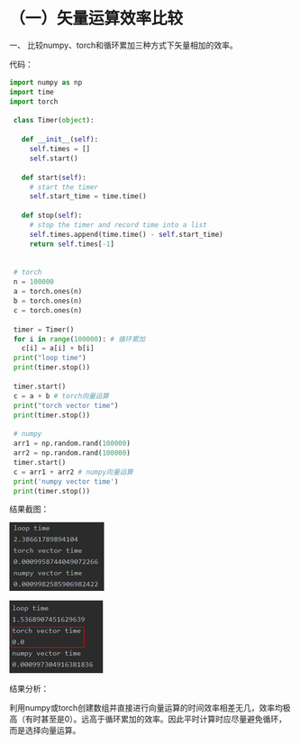 # （一）矢量运算效率比较

 一、 比较numpy、torch和循环累加三种方式下矢量相加的效率。

代码：

```python
import numpy as np
import time
import torch

 class Timer(object):
    
   def __init__(self):
     self.times = []
     self.start()
 
   def start(self):
     # start the timer
     self.start_time = time.time()
 
   def stop(self):
     # stop the timer and record time into a list
     self.times.append(time.time() - self.start_time)
     return self.times[-1]
 
 
 # torch
 n = 100000
 a = torch.ones(n)
 b = torch.ones(n)
 c = torch.ones(n)
 
 timer = Timer()
 for i in range(100000): # 循环累加
   c[i] = a[i] + b[i]
 print("loop time")
 print(timer.stop())
 
 timer.start()
 c = a + b # torch向量运算
 print("torch vector time")
 print(timer.stop())
 
 # numpy
 arr1 = np.random.rand(100000)
 arr2 = np.random.rand(100000)
 timer.start()
 c = arr1 + arr2 # numpy向量运算
 print('numpy vector time')
 print(timer.stop())
```

结果截图：

![image-20200211203338087](image/image-20200211203338087.png)

![image-20200211203417970](image/image-20200211203417970.png)

结果分析：

利用numpy或torch创建数组并直接进行向量运算的时间效率相差无几，效率均极高（有时甚至是0）。远高于循环累加的效率。因此平时计算时应尽量避免循环，而是选择向量运算。
